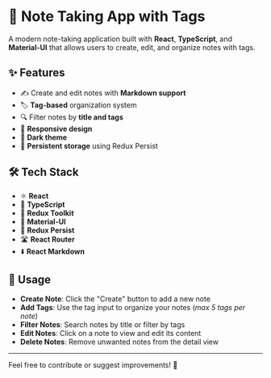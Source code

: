 # 📝 Note Taking App with Tags  

A modern note-taking application built with **React**, **TypeScript**, and **Material-UI** that allows users to create, edit, and organize notes with tags.  

## ✨ Features  
- ✍️ Create and edit notes with **Markdown support**  
- 🏷️ **Tag-based** organization system  
- 🔍 Filter notes by **title and tags**  
- 📱 **Responsive design**  
- 🌙 **Dark theme**  
- 💾 **Persistent storage** using Redux Persist  

## 🛠️ Tech Stack  
- ⚛️ **React**  
- 📘 **TypeScript**  
- 🔄 **Redux Toolkit**  
- 🎨 **Material-UI**  
- 💾 **Redux Persist**  
- 🛣️ **React Router**  
- ⬇️ **React Markdown**  

## 📝 Usage  
- **Create Note**: Click the "Create" button to add a new note  
- **Add Tags**: Use the tag input to organize your notes (*max 5 tags per note*)  
- **Filter Notes**: Search notes by title or filter by tags  
- **Edit Notes**: Click on a note to view and edit its content  
- **Delete Notes**: Remove unwanted notes from the detail view  

---

Feel free to contribute or suggest improvements! 🚀  
